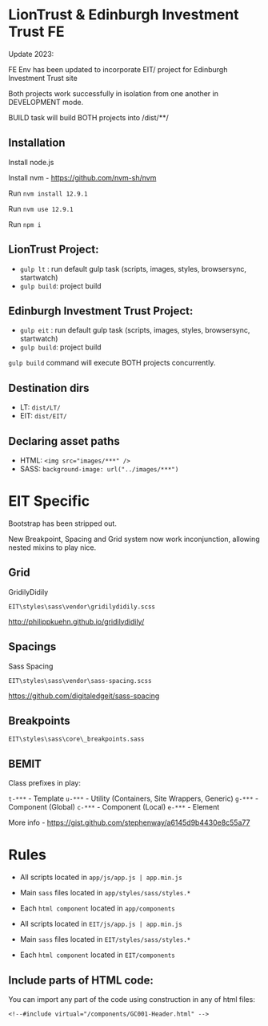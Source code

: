 # LionTrust & Edinburgh Investment Trust FE

Update 2023:

FE Env has been updated to incorporate EIT/ project for Edinburgh Investment Trust site

Both projects work successfully in isolation from one another in DEVELOPMENT mode. 

BUILD task will build BOTH projects into /dist/**/

## Installation

Install node.js

Install nvm - https://github.com/nvm-sh/nvm

Run ```nvm install 12.9.1```

Run ```nvm use 12.9.1```

Run ```npm i```
 

## LionTrust Project: 

* ```gulp lt``` : run default gulp task (scripts, images, styles, browsersync, startwatch)
* ```gulp build```: project build


## Edinburgh Investment Trust Project:

* ```gulp eit``` : run default gulp task (scripts, images, styles, browsersync, startwatch)
* ```gulp build```: project build

```gulp build``` command will execute BOTH projects concurrently.


## Destination dirs

* LT: ```dist/LT/``` 
* EIT: ```dist/EIT/``` 


## Declaring asset paths

* HTML: ```<img src="images/***" />```
* SASS: ```background-image: url("../images/***")```



# EIT Specific

Bootstrap has been stripped out. 

New Breakpoint, Spacing and Grid system now work inconjunction, allowing nested mixins to play nice.

## Grid

GridilyDidily

```EIT\styles\sass\vendor\gridilydidily.scss```

http://philippkuehn.github.io/gridilydidily/

## Spacings

Sass Spacing

```EIT\styles\sass\vendor\sass-spacing.scss```

https://github.com/digitaledgeit/sass-spacing

## Breakpoints

```EIT\styles\sass\core\_breakpoints.sass```

## BEMIT 

Class prefixes in play:

```t-***``` - Template
```u-***``` - Utility (Containers, Site Wrappers, Generic)
```g-***``` - Component (Global)
```c-***``` - Component (Local)
```e-***``` - Element

More info - https://gist.github.com/stephenway/a6145d9b4430e8c55a77

# Rules
* All scripts located in ```app/js/app.js | app.min.js```
* Main ```sass``` files located in ```app/styles/sass/styles.*```
* Each ```html component``` located in ```app/components```

* All scripts located in ```EIT/js/app.js | app.min.js```
* Main ```sass``` files located in ```EIT/styles/sass/styles.*```
* Each ```html component``` located in ```EIT/components```

## Include parts of HTML code:
 You can import any part of the code using construction in any of html files:

 `<!--#include virtual="/components/GC001-Header.html" -->`